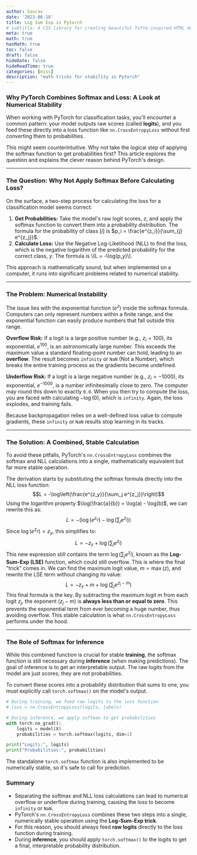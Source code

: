 ```yaml
---
author: Saurav
date: '2023-06-18'
title: Log Sum Exp in Pytorch 
# subtitle: A CSS library for creating beautiful Tufte-inspired HTML documents.
meta: true
math: true
hasMath: true
toc: false
draft: false
hideDate: false
hideReadTime: true
categories: [misc]
description: "math tricks for stability in Pytorch"
---
```


### Why PyTorch Combines Softmax and Loss: A Look at Numerical Stability

When working with PyTorch for classification tasks, you'll encounter a common pattern: your model outputs raw scores (called **logits**), and you feed these directly into a loss function like `nn.CrossEntropyLoss` without first converting them to probabilities.

This might seem counterintuitive. Why not take the logical step of applying the softmax function to get probabilities first? This article explores the question and explains the clever reason behind PyTorch's design.

---

### The Question: Why Not Apply Softmax Before Calculating Loss?

On the surface, a two-step process for calculating the loss for a classification model seems correct:

1.  **Get Probabilities:** Take the model's raw logit scores, $z$, and apply the softmax function to convert them into a probability distribution. The formula for the probability of class $[i]$ is $p_i = \frac{e^{z_i}}{\sum_{j} e^{z_j}}$.
2.  **Calculate Loss:** Use the Negative Log-Likelihood (NLL) to find the loss, which is the negative logarithm of the predicted probability for the correct class, $y$. The formula is \\(L = -\log(p_y)\\).

This approach is mathematically sound, but when implemented on a computer, it runs into significant problems related to numerical stability.

---

### The Problem: Numerical Instability

The issue lies with the exponential function ($e^z$) inside the softmax formula. Computers can only represent numbers within a finite range, and the exponential function can easily produce numbers that fall outside this range.

**Overflow Risk:** If a logit is a large positive number (e.g., $z_i = 100$), its exponential, $e^{100}$, is an astronomically large number. This exceeds the maximum value a standard floating-point number can hold, leading to an **overflow**. The result becomes `infinity` or `NaN` (Not a Number), which breaks the entire training process as the gradients become undefined.

**Underflow Risk:** If a logit is a large negative number (e.g., $z_i = -1000$), its exponential, $e^{-1000}$, is a number infinitesimally close to zero. The computer may round this down to exactly `0.0`. When you then try to compute the loss, you are faced with calculating $-\log(0)$, which is `infinity`. Again, the loss explodes, and training fails.

Because backpropagation relies on a well-defined loss value to compute gradients, these `infinity` or `NaN` results stop learning in its tracks.

---

### The Solution: A Combined, Stable Calculation

To avoid these pitfalls, PyTorch's `nn.CrossEntropyLoss` combines the softmax and NLL calculations into a single, mathematically equivalent but far more stable operation.

The derivation starts by substituting the softmax formula directly into the NLL loss function:
$$L = -\log\left(\frac{e^{z_y}}{\sum_j e^{z_j}}\right)$$
Using the logarithm property $\log(\frac{a}{b}) = \log(a) - \log(b)$, we can rewrite this as:
$$L = -(\log(e^{z_y}) - \log(\sum_j e^{z_j}))$$
Since $\log(e^{z_y}) = z_y$, this simplifies to:
$$L = -z_y + \log\left(\sum_j e^{z_j}\right)$$
This new expression still contains the term $\log(\sum_j e^{z_j})$, known as the **Log-Sum-Exp (LSE)** function, which could still overflow. This is where the final "trick" comes in. We can find the maximum logit value, $m = \max(z)$, and rewrite the LSE term without changing its value:
$$L = -z_y + m + \log\left(\sum_j e^{z_j - m}\right)$$
This final formula is the key. By subtracting the maximum logit $m$ from each logit $z_j$, the exponent $(z_j - m)$ is **always less than or equal to zero**. This prevents the exponential term from ever becoming a huge number, thus avoiding overflow. This stable calculation is what `nn.CrossEntropyLoss` performs under the hood.

---

### The Role of Softmax for Inference

While this combined function is crucial for stable **training**, the softmax function is still necessary during **inference** (when making predictions). The goal of inference is to get an interpretable output. The raw logits from the model are just scores; they are not probabilities.

To convert these scores into a probability distribution that sums to one, you must explicitly call `torch.softmax()` on the model's output.

```python
# During training, we feed raw logits to the loss function
# loss = nn.CrossEntropyLoss(logits, labels)

# During inference, we apply softmax to get probabilities
with torch.no_grad():
    logits = model(X)
    probabilities = torch.softmax(logits, dim=1)

print("Logits:", logits)
print("Probabilities:", probabilities)
```

The standalone `torch.softmax` function is also implemented to be numerically stable, so it's safe to call for prediction.

### Summary

- Separating the softmax and NLL loss calculations can lead to numerical overflow or underflow during training, causing the loss to become `infinity` or `NaN`.
- PyTorch's `nn.CrossEntropyLoss` combines these two steps into a single, numerically stable operation using the **Log-Sum-Exp trick**.
- For this reason, you should always feed **raw logits** directly to the loss function during training.
- During **inference**, you should apply `torch.softmax()` to the logits to get a final, interpretable probability distribution.
